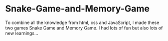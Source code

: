 # Snake-Game-and-Memory-Game
To combine all the knowledge from html, css and JavaScript, I made these two games Snake Game and Memory Game. I had lots of fun but also lots of new learnings...
